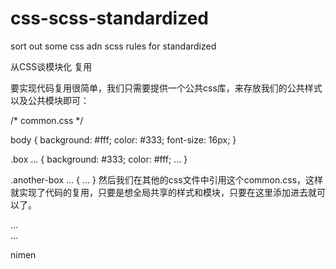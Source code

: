 # css-scss-standardized
sort out some css adn scss rules for standardized

从CSS谈模块化
复用

要实现代码复用很简单，我们只需要提供一个公共css库，来存放我们的公共样式以及公共模块即可：

/* common.css */

body {
  background: #fff;
  color: #333;
  font-size: 16px;
}

.box ... {
  background: #333;
  color: #fff;
  ...
}

.another-box ... {
  ...
}
然后我们在其他的css文件中引用这个common.css，这样就实现了代码的复用，只要是想全局共享的样式和模块，只要在这里添加进去就可以了。

<!-- index.html -->
<head>
  <title>index</title>
  <link rel="stylesheet" type="text/css" href="./style/common.css">
  <link rel="stylesheet" type="text/css" href="./style/index.css">
</head>
<body>
  <div class="box">
    ...
  </div>
  <div class="another-box">
    ...
  </div>
</body>

nimen
